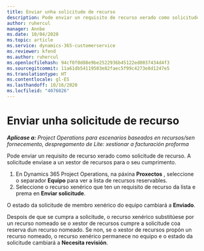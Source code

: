 ```yaml
---
title: Enviar unha solicitude de recurso
description: Pode enviar un requisito de recurso xerado como solicitude de recurso. A solicitude envíase a un xestor de recursos para o seu cumprimento.
author: ruhercul
manager: Annbe
ms.date: 10/04/2020
ms.topic: article
ms.service: dynamics-365-customerservice
ms.reviewer: kfend
ms.author: ruhercul
ms.openlocfilehash: 94cf0f0d88e9be2522936b45122ed0037434d4f3
ms.sourcegitcommit: 11a61db54119503e82faec5f99c4273e8d1247e5
ms.translationtype: HT
ms.contentlocale: gl-ES
ms.lasthandoff: 10/16/2020
ms.locfileid: "4076026"
---
```

# <a name="submit-a-resource-request"></a>Enviar unha solicitude de recurso

_**Aplícase a:** Project Operations para escenarios baseados en recursos/sen fornecemento, despregamento de Lite: xestionar a facturación proforma_

Pode enviar un requisito de recurso xerado como solicitude de recurso. A solicitude envíase a un xestor de recursos para o seu cumprimento.

1. En Dynamics 365 Project Operations, na páxina **Proxectos** , seleccione o separador **Equipo** para ver a lista de recursos reservables. 
2. Seleccione o recurso xenérico que ten un requisito de recurso da lista e prema en **Enviar solicitude**.

O estado da solicitude de membro xenérico do equipo cambiará a **Enviado**.

Despois de que se cumpra a solicitude, o recurso xenérico substitúese por un recurso nomeado se o xestor de recursos cumpre a solicitude coa reserva dun recurso nomeado. Se non, se o xestor de recursos propón un recurso nomeado, o recurso xenérico permanece no equipo e o estado da solicitude cambiará a **Necesita revisión**.

